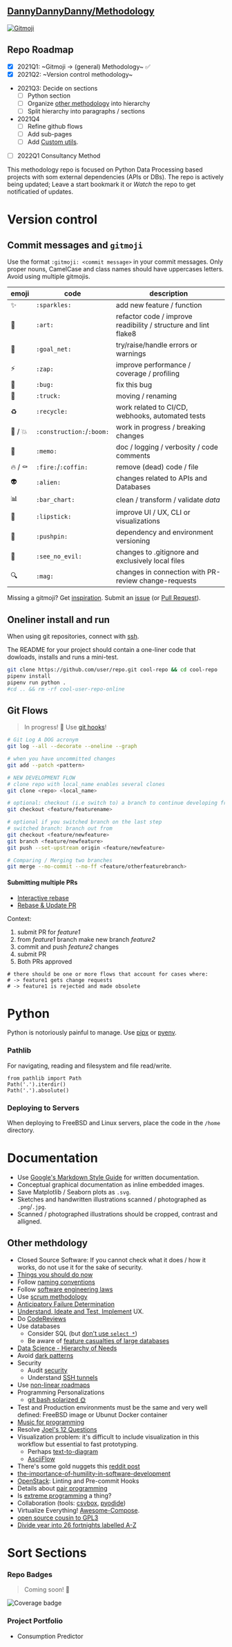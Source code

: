 ## [DannyDannyDanny/Methodology](https://github.com/DannyDannyDanny/methodology/)

<a href="https://gitmoji.carloscuesta.me">
  <img src="https://img.shields.io/badge/gitmoji-%20😜%20😍-FFDD67.svg?style=flat-square" alt="Gitmoji">
</a>

## Repo Roadmap
* [x] 2021Q1: ~Gitmoji -> (general) Methodology~ :white_check_mark:
* [x] 2021Q2: ~Version control methodology~
* 2021Q3: Decide on sections
  * [ ] Python section
  * [ ] Organize [other methodology](#other-methdology) into hierarchy
  * [ ] Split hierarchy into paragraphs / sections
* 2021Q4
  * [ ] Refine github flows
  * [ ] Add sub-pages
  * [ ] Add [Custom utils](https://dev.to/kenbellows/a-few-python-repl-config-tricks-3o6i).
* [ ] 2022Q1 Consultancy Method


This methodology repo is focused on Python Data Processing based projects with som external dependencies (APIs or DBs). The repo is actively being updated; Leave a start bookmark it or _Watch_ the repo to get notificatied of updates.

# Version control

## Commit messages and `gitmoji`

Use the format `:gitmoji: <commit message>` in your commit messages. Only proper nouns, CamelCase and class names should have uppercases letters. Avoid using multiple gitmojis.

|emoji|code|description|
|---|---|---|
|:sparkles:|`:sparkles:`| add new feature / function |
|:art:|`:art:`| refactor code / improve readibility / structure and lint flake8 |
|:goal_net:|`:goal_net:`| try/raise/handle errors or warnings|
|:zap:|`:zap:`| improve performance / coverage / profiling |
|:bug:|`:bug:`| fix this bug |
|:truck:|`:truck:`| moving / renaming |
|:recycle:|`:recycle:`| work related to CI/CD, webhooks, automated tests |
|:construction: / :boom:|`:construction:`/`:boom:`| work in progress / breaking changes |
|:memo:|`:memo:`| doc / logging / verbosity / code comments |
|:fire: / :coffin:|`:fire:`/`:coffin:`| remove (dead) code / file |
|:alien:|`:alien:`| changes related to APIs and Databases |
|:bar_chart:|`:bar_chart:`| clean / transform / validate _data_|
|:lipstick:|`:lipstick:`| improve UI / UX, CLI or visualizations|
|:pushpin:|`:pushpin:`| dependency and environment versioning |
|:see_no_evil:|`:see_no_evil:`| changes to .gitignore and exclusively local files |
|:mag: |`:mag:`| changes in connection with PR-review change-requests |

Missing a gitmoji? Get [inspiration](https://gist.github.com/rxaviers/7360908).
Submit an [issue](https://github.com/DannyDannyDanny/gitmoji/issues) (or [Pull Request](https://github.com/DannyDannyDanny/gitmoji/pulls)).

## Oneliner install and run
When using git repositories, connect with [ssh](https://stackoverflow.com/a/65415202/5684214).

The README for your project should contain a one-liner code that dowloads, installs and runs a mini-test.
```bash
git clone https://github.com/user/repo.git cool-repo && cd cool-repo
pipenv install
pipenv run python .
#cd .. && rm -rf cool-user-repo-online
```

## Git Flows

> In progress! 🚧 Use [git hooks](https://git-scm.com/book/en/v2/Customizing-Git-Git-Hooks)!

```sh
# Git Log A DOG acronym
git log --all --decorate --oneline --graph

# when you have uncommitted changes
git add --patch <pattern>

# NEW DEVELOPMENT FLOW
# clone repo with local_name enables several clones
git clone <repo> <local_name>

# optional: checkout (i.e switch to) a branch to continue developing from there
git checkout <feature/featurename>

# optional if you switched branch on the last step
# switched branch: branch out from 
git checkout <feature/newfeature>
git branch <feature/newfeature>
git push --set-upstream origin <feature/newfeature>

# Comparing / Merging two branches
git merge --no-commit --no-ff <feature/otherfeaturebranch>
```

#### Submitting multiple PRs
* [Interactive rebase](https://stackoverflow.com/questions/35790561/working-while-waiting-for-pending-pr#comment96514430_35793095)
* [Rebase & Update PR](https://www.digitalocean.com/community/tutorials/how-to-rebase-and-update-a-pull-request)

Context:
1. submit PR for _feature1_
2. from _feature1_ branch make new branch _feature2_
3. commit and push _feature2_ changes
4. submit PR
5. Both PRs approved

```
# there should be one or more flows that account for cases where:
# -> feature1 gets change requests
# -> feature1 is rejected and made obsolete
```

# Python
Python is notoriously painful to manage. Use [pipx](https://pypi.org/project/pipx/) or [pyenv](https://mitelman.engineering/blog/python-best-practice/automating-python-best-practices-for-a-new-project/).

### Pathlib
For navigating, reading and filesystem and file read/write.
```
from pathlib import Path
Path('.').iterdir()
Path('.').absolute()
```

### Deploying to Servers
When deploying to FreeBSD and Linux servers, place the code in the `/home` directory.


# Documentation
* Use [Google's Markdown Style Guide](https://google.github.io/styleguide/docguide/style.html) for written documentation.
* Conceptual graphical documentation as inline embedded images.
* Save Matplotlib / Seaborn plots as `.svg`.
* Sketches and handwritten illustrations scanned / photographed as `.png`/`.jpg`.
* Scanned / photographed illustrations should be cropped, contrast and alligned.



## Other methdology
* Closed Source Software: If you cannot check what it does / how it works, do not use it for the sake of security.
* [Things you should do now](https://secure.phabricator.com/book/phabflavor/article/things_you_should_do_now/)
* Follow [naming conventions](https://visualgit.readthedocs.io/en/latest/pages/naming_convention.html)
* Follow [software engineering laws](https://www.netmeister.org/blog/software-engineering-laws.html)
* Use [scrum methodology](https://www.scruminc.com/scrum-glossary/)
* [Anticipatory Failure Determination](https://historyofyesterday.com/suppose-i-wanted-to-kill-a-lot-of-pilots-f126bbc756fa)
* [Understand, Ideate and Test, Implement](https://uxtools.co/challenges/) UX.
* Do [CodeReviews](https://softwareengineering.stackexchange.com/questions/141005/how-would-you-know-if-youve-written-readable-and-easily-maintainable-code/141010#141010)
* Use databases
  * Consider SQL (but [don't use `select *`](https://tanelpoder.com/posts/reasons-why-select-star-is-bad-for-sql-performance/))
  * Be aware of [feature casualties of large databases](https://web.dev/streams/)
* [Data Science - Hierarchy of Needs](https://hackernoon.com/the-ai-hierarchy-of-needs-18f111fcc007)
* Avoid [dark patterns](https://darkpatterns.org/types-of-dark-pattern.html)
* Security
  * Audit [security](https://hangar.tech/posts/our-dsq/)
  * Understand [SSH tunnels](https://robotmoon.com/ssh-tunnels/)
* Use [non-linear roadmaps](https://productcrunch.substack.com/p/escaping-the-roadmap-trap)
* Programming Personalizations
  * [git bash solarized :sun_with_face:](https://github.com/speedpacer/gitbash_solarized/issues)
* Test and Production environments must be the same and very well defined: FreeBSD image or Ubunut Docker container
* [Music for programming](https://www.musicforprogramming.net)
* Resolve [Joel's 12 Questions](https://www.joelonsoftware.com/2000/08/09/the-joel-test-12-steps-to-better-code/)
* Visualization problem: it's difficult to include visualization in this workflow but essential to fast prototyping.
  * Perhaps [text-to-diagram](https://xosh.org/text-to-diagram/)
  * [AsciiFlow](https://asciiflow.com/#/)
* There's some gold nuggets this [reddit post](https://old.reddit.com/r/ExperiencedDevs/comments/nmodyl/drunk_post_things_ive_learned_as_a_sr_engineer/)
* [the-importance-of-humility-in-software-development](https://humbletoolsmith.com/2020/08/10/the-importance-of-humility-in-software-development/)
* [OpenStack](https://docs.openstack.org/hacking/latest/user/hacking.html#styleguide): Linting and Pre-commit Hooks
* Details about [pair programming](https://martinfowler.com/articles/on-pair-programming.html)
* Is [extreme programming](http://www.extremeprogramming.org/) a thing?
* Collaboration (tools: [csvbox](https://csvbox.io/), [pyodide](https://github.com/pyodide/pyodide))
* Virtualize Everything! [Awesome-Compose](https://github.com/docker/awesome-compose).
* [open source cousin to GPL3](https://github.com/kingoflolz/mesh-transformer-jax)
* [Divide year into 26 fortnights labelled A-Z](https://futureofcoding.org/episodes/044#19)

# Sort Sections

### Repo Badges
> Coming soon! 🚧

![Coverage badge][coverage-badge]

[coverage-badge]: https://img.shields.io/badge/Coverage-100%25-brightgreen.svg


### Project Portfolio
* Consumption Predictor
